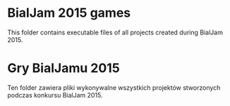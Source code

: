 # BialJam 2015 games

This folder contains executable files of all projects created during BialJam 2015.

# Gry BialJamu 2015

Ten folder zawiera pliki wykonywalne wszystkich projektów stworzonych podczas konkursu BialJam 2015.
